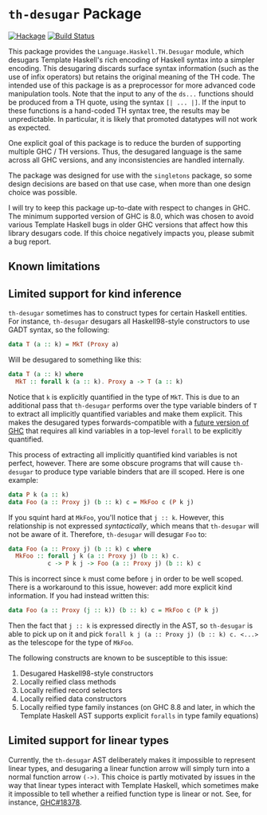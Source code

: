 `th-desugar` Package
====================

[![Hackage](https://img.shields.io/hackage/v/th-desugar.svg)](http://hackage.haskell.org/package/th-desugar)
[![Build Status](https://github.com/goldfirere/th-desugar/workflows/Haskell-CI/badge.svg)](https://github.com/goldfirere/th-desugar/actions?query=workflow%3AHaskell-CI)

This package provides the `Language.Haskell.TH.Desugar` module, which desugars
Template Haskell's rich encoding of Haskell syntax into a simpler encoding.
This desugaring discards surface syntax information (such as the use of infix
operators) but retains the original meaning of the TH code. The intended use
of this package is as a preprocessor for more advanced code manipulation
tools. Note that the input to any of the `ds...` functions should be produced
from a TH quote, using the syntax `[| ... |]`. If the input to these functions
is a hand-coded TH syntax tree, the results may be unpredictable. In
particular, it is likely that promoted datatypes will not work as expected.

One explicit goal of this package is to reduce the burden of supporting multiple
GHC / TH versions. Thus, the desugared language is the same across all GHC versions,
and any inconsistencies are handled internally.

The package was designed for use with the `singletons` package, so some design
decisions are based on that use case, when more than one design choice was
possible.

I will try to keep this package up-to-date with respect to changes in GHC.
The minimum supported version of GHC is 8.0, which was chosen to avoid various
Template Haskell bugs in older GHC versions that affect how this library
desugars code. If this choice negatively impacts you, please submit a bug
report.

Known limitations
-----------------

## Limited support for kind inference

`th-desugar` sometimes has to construct types for certain Haskell entities.
For instance, `th-desugar` desugars all Haskell98-style constructors to use
GADT syntax, so the following:

```haskell
data T (a :: k) = MkT (Proxy a)
```

Will be desugared to something like this:

```haskell
data T (a :: k) where
  MkT :: forall k (a :: k). Proxy a -> T (a :: k)
```

Notice that `k` is explicitly quantified in the type of `MkT`. This is due to
an additional pass that `th-desugar` performs over the type variable binders
of `T` to extract all implicitly quantified variables and make them explicit.
This makes the desugared types forwards-compatible with a
[future version of GHC](https://github.com/goldfirere/ghc-proposals/blob/bbefbee6fc0cddb10bbacc85f79e66c2706ce13f/proposals/0000-no-kind-vars.rst)
that requires all kind variables in a top-level `forall` to be explicitly
quantified.

This process of extracting all implicitly quantified kind variables is not
perfect, however. There are some obscure programs that will cause `th-desugar`
to produce type variable binders that are ill scoped. Here is one example:

```haskell
data P k (a :: k)
data Foo (a :: Proxy j) (b :: k) c = MkFoo c (P k j)
```

If you squint hard at `MkFoo`, you'll notice that `j :: k`. However, this
relationship is not expressed _syntactically_, which means that `th-desugar`
will not be aware of it. Therefore, `th-desugar` will desugar `Foo` to:

```haskell
data Foo (a :: Proxy j) (b :: k) c where
  MkFoo :: forall j k (a :: Proxy j) (b :: k) c.
           c -> P k j -> Foo (a :: Proxy j) (b :: k) c
```

This is incorrect since `k` must come before `j` in order to be well scoped.
There is a workaround to this issue, however: add more explicit kind
information. If you had instead written this:

```haskell
data Foo (a :: Proxy (j :: k)) (b :: k) c = MkFoo c (P k j)
```

Then the fact that `j :: k` is expressed directly in the AST, so `th-desugar`
is able to pick up on it and pick `forall k j (a :: Proxy j) (b :: k) c. <...>`
as the telescope for the type of `MkFoo`.

The following constructs are known to be susceptible to this issue:

1. Desugared Haskell98-style constructors
2. Locally reified class methods
3. Locally reified record selectors
4. Locally reified data constructors
5. Locally reified type family instances (on GHC 8.8 and later, in which the
   Template Haskell AST supports explicit `foralls` in type family equations)

## Limited support for linear types

Currently, the `th-desugar` AST deliberately makes it impossible to represent
linear types, and desugaring a linear function arrow will simply turn into a
normal function arrow `(->)`. This choice is partly motivated by issues in the
way that linear types interact with Template Haskell, which sometimes make it
impossible to tell whether a reified function type is linear or not. See, for
instance, [GHC#18378](https://gitlab.haskell.org/ghc/ghc/-/issues/18378).
